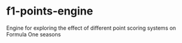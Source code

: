 # f1-points-engine
Engine for exploring the effect of different point scoring systems on Formula One seasons
